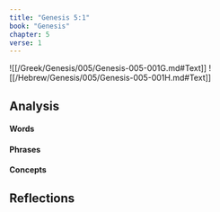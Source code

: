 ```yaml
---
title: "Genesis 5:1"
book: "Genesis"
chapter: 5
verse: 1
---
```

![[/Greek/Genesis/005/Genesis-005-001G.md#Text]]
![[/Hebrew/Genesis/005/Genesis-005-001H.md#Text]]

## Analysis

#### Words

#### Phrases

#### Concepts

## Reflections
